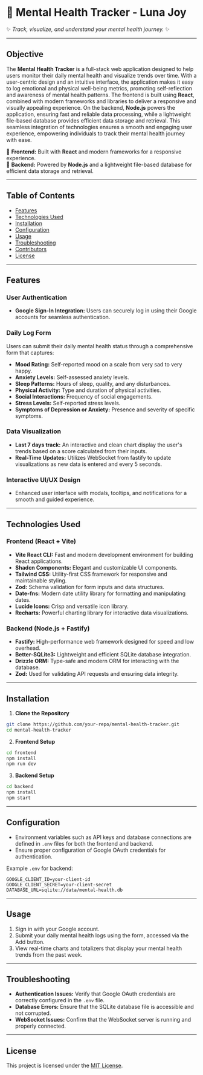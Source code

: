 # 🌙 Mental Health Tracker - Luna Joy

✨ _Track, visualize, and understand your mental health journey._ ✨

---

## Objective

The **Mental Health Tracker** is a full-stack web application designed to help users monitor their daily mental health and visualize trends over time. With a user-centric design and an intuitive interface, the application makes it easy to log emotional and physical well-being metrics, promoting self-reflection and awareness of mental health patterns.
The frontend is built using **React**, combined with modern frameworks and libraries to deliver a responsive and visually appealing experience. On the backend, **Node.js** powers the application, ensuring fast and reliable data processing, while a lightweight file-based database provides efficient data storage and retrieval. This seamless integration of technologies ensures a smooth and engaging user experience, empowering individuals to track their mental health journey with ease.

🚀 **Frontend:** Built with **React** and modern frameworks for a responsive experience.  
💾 **Backend:** Powered by **Node.js** and a lightweight file-based database for efficient data storage and retrieval.

---

## **Table of Contents**  
- [Features](#-features)  
- [Technologies Used](#-technologies-used)  
- [Installation](#-installation)  
- [Configuration](#-configuration)  
- [Usage](#-usage)  
- [Troubleshooting](#-troubleshooting)  
- [Contributors](#-contributors)  
- [License](#-license)  

---

## Features

### User Authentication

- **Google Sign-In Integration:** Users can securely log in using their Google accounts for seamless authentication.

### Daily Log Form

Users can submit their daily mental health status through a comprehensive form that captures:

- **Mood Rating:** Self-reported mood on a scale from very sad to very happy.
- **Anxiety Levels:** Self-assessed anxiety levels.
- **Sleep Patterns:** Hours of sleep, quality, and any disturbances.
- **Physical Activity:** Type and duration of physical activities.
- **Social Interactions:** Frequency of social engagements.
- **Stress Levels:** Self-reported stress levels.
- **Symptoms of Depression or Anxiety:** Presence and severity of specific symptoms.

### Data Visualization

- **Last 7 days track:** An interactive and clean chart display the user's trends based on a score calculated from their inputs.
- **Real-Time Updates:** Utilizes WebSocket from fastify to update visualizations as new data is entered and every 5 seconds.

### Interactive UI/UX Design

- Enhanced user interface with modals, tooltips, and notifications for a smooth and guided experience.

---

## Technologies Used

### **Frontend (React + Vite)**

- **Vite React CLI:** Fast and modern development environment for building React applications.
- **Shadcn Components:** Elegant and customizable UI components.
- **Tailwind CSS:** Utility-first CSS framework for responsive and maintainable styling.
- **Zod:** Schema validation for form inputs and data structures.
- **Date-fns:** Modern date utility library for formatting and manipulating dates.
- **Lucide Icons:** Crisp and versatile icon library.
- **Recharts:** Powerful charting library for interactive data visualizations.

### **Backend (Node.js + Fastify)**

- **Fastify:** High-performance web framework designed for speed and low overhead.
- **Better-SQLite3:** Lightweight and efficient SQLite database integration.
- **Drizzle ORM:** Type-safe and modern ORM for interacting with the database.
- **Zod:** Used for validating API requests and ensuring data integrity.

---

## Installation

1. **Clone the Repository**

```bash
git clone https://github.com/your-repo/mental-health-tracker.git
cd mental-health-tracker
```

2. **Frontend Setup**

```bash
cd frontend
npm install
npm run dev
```

3. **Backend Setup**

```bash
cd backend
npm install
npm start
```

---

## Configuration

- Environment variables such as API keys and database connections are defined in `.env` files for both the frontend and backend.
- Ensure proper configuration of Google OAuth credentials for authentication.

Example `.env` for backend:
```env
GOOGLE_CLIENT_ID=your-client-id
GOOGLE_CLIENT_SECRET=your-client-secret
DATABASE_URL=sqlite://data/mental-health.db
```

---

## Usage

1. Sign in with your Google account.
2. Submit your daily mental health logs using the form, accessed via the Add button.
3. View real-time charts and totalizers that display your mental health trends from the past week.

---

## Troubleshooting

- **Authentication Issues:** Verify that Google OAuth credentials are correctly configured in the `.env` file.
- **Database Errors:** Ensure that the SQLite database file is accessible and not corrupted.
- **WebSocket Issues:** Confirm that the WebSocket server is running and properly connected.

---

## License

This project is licensed under the [MIT License](LICENSE).
